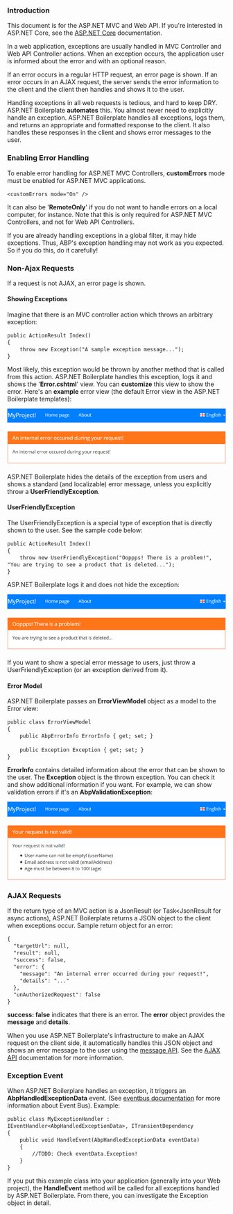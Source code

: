 ### Introduction

This document is for the ASP.NET MVC and Web API. If you're interested in
ASP.NET Core, see the [ASP.NET Core](AspNet-Core.md) documentation.

In a web application, exceptions are usually handled in MVC Controller
and Web API Controller actions. When an exception occurs,
the application user is informed about the error and with an optional reason.

If an error occurs in a regular HTTP request, an error page is shown.
If an error occurs in an AJAX request, the server sends the error information
to the client and the client then handles and shows it to the user.

Handling exceptions in all web requests is tedious, and hard to keep DRY.
ASP.NET Boilerplate **automates** this. You almost never need to
explicitly handle an exception. ASP.NET Boilerplate handles all
exceptions, logs them, and returns an appropriate and formatted response to
the client. It also handles these responses in the client and shows error
messages to the user.

### Enabling Error Handling

To enable error handling for ASP.NET MVC Controllers, **customErrors**
mode must be enabled for ASP.NET MVC applications.

    <customErrors mode="On" />

It can also be '**RemoteOnly**' if you do not want to handle errors on a
local computer, for instance. Note that this is only required for ASP.NET MVC
Controllers, and not for Web API Controllers.

If you are already handling exceptions in a global filter, it may
hide exceptions. Thus, ABP's exception handling may not work as you
expected. So if you do this, do it carefully!

### Non-Ajax Requests

If a request is not AJAX, an error page is shown.

#### Showing Exceptions

Imagine that there is an MVC controller action which throws an arbitrary
exception:

    public ActionResult Index()
    {
        throw new Exception("A sample exception message...");
    }

Most likely, this exception would be thrown by another method that is called
from this action. ASP.NET Boilerplate handles this exception, logs it
and shows the '**Error.cshtml**' view. You can **customize** this view to
show the error. Here's an **example** error view (the default Error view in the ASP.NET
Boilerplate templates):

<img src="images/error-page-default.png" alt="Default Error view" class="img-thumbnail" />

ASP.NET Boilerplate hides the details of the exception from users and shows
a standard (and localizable) error message, unless you explicitly throw
a **UserFriendlyException**.

#### UserFriendlyException

The UserFriendlyException is a special type of exception that is directly
shown to the user. See the sample code below:

    public ActionResult Index()
    {
        throw new UserFriendlyException("Ooppps! There is a problem!", "You are trying to see a product that is deleted...");
    }

ASP.NET Boilerplate logs it and does not hide the exception:

<img src="images/error-page-user-friendly.png" alt="User friendly exception" class="img-thumbnail" />

If you want to show a special error message to users, just throw a
UserFriendlyException (or an exception derived from it).

#### Error Model

ASP.NET Boilerplate passes an **ErrorViewModel** object as a model to the
Error view:

    public class ErrorViewModel
    {
        public AbpErrorInfo ErrorInfo { get; set; }

        public Exception Exception { get; set; }
    }

**ErrorInfo** contains detailed information about the error that can be
shown to the user. The **Exception** object is the thrown exception. You can
check it and show additional information if you want. For example, we
can show validation errors if it's an **AbpValidationException**:

<img src="images/error-page-validation.png" alt="Validation errors" class="img-thumbnail" />

### AJAX Requests

If the return type of an MVC action is a JsonResult (or Task&lt;JsonResult for
async actions), ASP.NET Boilerplate returns a JSON object to the client
when exceptions occur. Sample return object for an error:

    {
      "targetUrl": null,
      "result": null,
      "success": false,
      "error": {
        "message": "An internal error occurred during your request!",
        "details": "..."
      },
      "unAuthorizedRequest": false
    }

**success: false** indicates that there is an error. The **error** object
provides the **message** and **details**.

When you use ASP.NET Boilerplate's infrastructure to make an AJAX request
on the client side, it automatically handles this JSON object and shows an
error message to the user using the [message API](/Pages/Documents/Javascript-API/Message).
See the [AJAX API](/Pages/Documents/Javascript-API/AJAX) documentation for more
information.

### Exception Event

When ASP.NET Boilerplare handles an exception, it triggers an
**AbpHandledExceptionData** event.
(See [eventbus documentation](/Pages/Documents/EventBus-Domain-Events)
for more information about Event Bus). Example:

    public class MyExceptionHandler : IEventHandler<AbpHandledExceptionData>, ITransientDependency
    {
        public void HandleEvent(AbpHandledExceptionData eventData)
        {
            //TODO: Check eventData.Exception!
        }
    }

If you put this example class into your application (generally into your
Web project), the **HandleEvent** method will be called for all exceptions
handled by ASP.NET Boilerplate. From there, you can investigate the Exception
object in detail.
